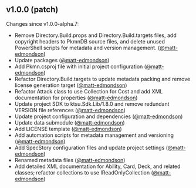 ## v1.0.0 (patch)

Changes since v1.0.0-alpha.7:

- Remove Directory.Build.props and Directory.Build.targets files, add copyright headers to PkmnDB source files, and delete unused PowerShell scripts for metadata and version management. ([@matt-edmondson](https://github.com/matt-edmondson))
- Update packages ([@matt-edmondson](https://github.com/matt-edmondson))
- Add Pkmn.csproj file with initial project configuration ([@matt-edmondson](https://github.com/matt-edmondson))
- Refactor Directory.Build.targets to update metadata packing and remove license generation target ([@matt-edmondson](https://github.com/matt-edmondson))
- Refactor Attack class to use Collection for Cost and add XML documentation for properties ([@matt-edmondson](https://github.com/matt-edmondson))
- Update project SDK to ktsu.Sdk.Lib/1.8.0 and remove redundant VERSION file references ([@matt-edmondson](https://github.com/matt-edmondson))
- Update project configuration and dependencies ([@matt-edmondson](https://github.com/matt-edmondson))
- Update data submodule ([@matt-edmondson](https://github.com/matt-edmondson))
- Add LICENSE template ([@matt-edmondson](https://github.com/matt-edmondson))
- Add automation scripts for metadata management and versioning ([@matt-edmondson](https://github.com/matt-edmondson))
- Add SpecStory configuration files and update project settings ([@matt-edmondson](https://github.com/matt-edmondson))
- Renamed metadata files ([@matt-edmondson](https://github.com/matt-edmondson))
- Add detailed XML documentation for Ability, Card, Deck, and related classes; refactor collections to use IReadOnlyCollection ([@matt-edmondson](https://github.com/matt-edmondson))
